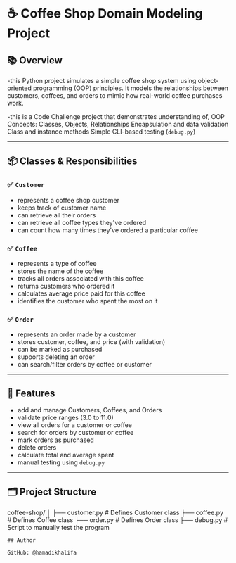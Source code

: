 # ☕ Coffee Shop Domain Modeling Project

## 📚 Overview

-this Python project simulates a simple coffee shop system using object-oriented programming (OOP) principles. It models the relationships between customers, coffees, and orders to mimic how real-world coffee purchases work.

-this is a Code Challenge project that demonstrates understanding of,
 OOP Concepts: Classes, Objects, Relationships
 Encapsulation and data validation
Class and instance methods
Simple CLI-based testing (`debug.py`)

---

## 📦 Classes & Responsibilities

### ✅ `Customer`
* represents a coffee shop customer
* keeps track of customer name
* can retrieve all their orders
* can retrieve all coffee types they've ordered
* can count how many times they've ordered a particular coffee

### ✅ `Coffee`
* represents a type of coffee
* stores the name of the coffee
* tracks all orders associated with this coffee
* returns customers who ordered it
* calculates average price paid for this coffee
* identifies the customer who spent the most on it

### ✅ `Order`
* represents an order made by a customer
* stores customer, coffee, and price (with validation)
* can be marked as purchased
* supports deleting an order
* can search/filter orders by coffee or customer

---

## 🧪 Features

* add and manage Customers, Coffees, and Orders
* validate price ranges (3.0 to 11.0)
* view all orders for a customer or coffee
* search for orders by customer or coffee
* mark orders as purchased
* delete orders
* calculate total and average spent
* manual testing using `debug.py`

---

## 🗂️ Project Structure

coffee-shop/
│
├── customer.py   # Defines Customer class
├── coffee.py     # Defines Coffee class
├── order.py      # Defines Order class
├── debug.py      # Script to manually test the program




    ## Author

    GitHub: @hamadikhalifa